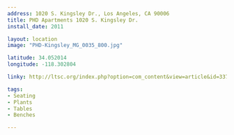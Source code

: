 ```yaml
---
address: 1020 S. Kingsley Dr., Los Angeles, CA 90006  
title: PHD Apartments 1020 S. Kingsley Dr.
install_date: 2011

layout: location
image: "PHD-Kingsley_MG_0035_800.jpg"

latitude: 34.052014
longitude: -118.302804

linky: http://ltsc.org/index.php?option=com_content&view=article&id=337

tags:	
- Seating
- Plants
- Tables
- Benches

---
```

